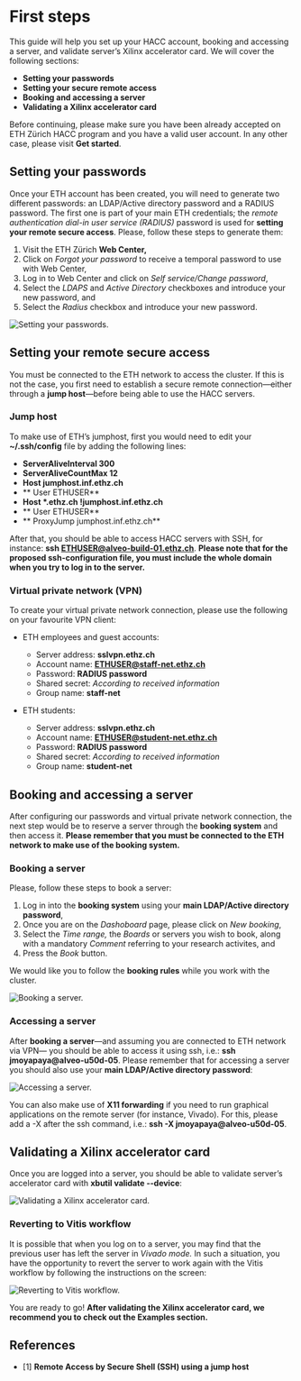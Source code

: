 # First steps
This guide will help you set up your HACC account, booking and accessing a server, and validate server’s Xilinx accelerator card. We will cover the following sections:

* **Setting your passwords**
* **Setting your secure remote access**
* **Booking and accessing a server**
* **Validating a Xilinx accelerator card** 

Before continuing, please make sure you have been already accepted on ETH Zürich HACC program and you have a valid user account. In any other case, please visit **Get started**.

## Setting your passwords
Once your ETH account has been created, you will need to generate two different passwords: an LDAP/Active directory password and a RADIUS password. The first one is part of your main ETH credentials; the *remote authentication dial-in user service (RADIUS)* password is used for **setting your remote secure access**. Please, follow these steps to generate them:

1. Visit the ETH Zürich **Web Center,**
2. Click on *Forgot your password* to receive a temporal password to use with Web Center,
3. Log in to Web Center and click on *Self service/Change password*,
4. Select the *LDAPS* and *Active Directory* checkboxes and introduce your new password, and
5. Select the *Radius* checkbox and introduce your new password.

![Setting your passwords.](./passwords.png "Setting your passwords.")

## Setting your remote secure access
You must be connected to the ETH network to access the cluster. If this is not the case, you first need to establish a secure remote connection—either through a **jump host**—before being able to use the HACC servers.

### Jump host
To make use of ETH’s jumphost, first you would need to edit your **~/.ssh/config** file by adding the following lines:

* **ServerAliveInterval 300**
* **ServerAliveCountMax 12**
* **Host jumphost.inf.ethz.ch**
* **    User ETHUSER**
* **Host \*.ethz.ch !jumphost.inf.ethz.ch**
* **    User ETHUSER**
* **    ProxyJump jumphost.inf.ethz.ch**

After that, you should be able to access HACC servers with SSH, for instance: **ssh ETHUSER@alveo-build-01.ethz.ch**. **Please note that for the proposed ssh-configuration file, you must include the whole domain when you try to log in to the server.**

### Virtual private network (VPN)
To create your virtual private network connection, please use the following on your favourite VPN client: 

* ETH employees and guest accounts:
    * Server address: **sslvpn.ethz.ch**
    * Account name: **ETHUSER@staff-net.ethz.ch**
    * Password: **RADIUS password**
    * Shared secret: *According to received information*
    * Group name: **staff-net**

* ETH students:
    * Server address: **sslvpn.ethz.ch**
    * Account name: **ETHUSER@student-net.ethz.ch**
    * Password: **RADIUS password**
    * Shared secret: *According to received information*
    * Group name: **student-net**

## Booking and accessing a server
After configuring our passwords and virtual private network connection, the next step would be to reserve a server through the **booking system** and then access it. **Please remember that you must be connected to the ETH network to make use of the booking system.**

### Booking a server
Please, follow these steps to book a server:

1. Log in into the **booking system** using your **main LDAP/Active directory password**,
2. Once you are on the *Dashoboard* page, please click on *New booking*,
3. Select the *Time range,* the *Boards* or servers you wish to book, along with a mandatory *Comment* referring to your research activites, and
4. Press the *Book* button.

We would like you to follow the **booking rules** while you work with the cluster.

![Booking a server.](./booking-a-server.png "Booking a server.")

### Accessing a server
After **booking a server**—and assuming you are connected to ETH network via VPN— you should be able to access it using ssh, i.e.: **ssh jmoyapaya@alveo-u50d-05**. Please remember that for accessing a server you should also use your **main LDAP/Active directory password**:

![Accessing a server.](./accessing-a-server.png "Accessing a server.")

You can also make use of **X11 forwarding** if you need to run graphical applications on the remote server (for instance, Vivado). For this, please add a -X after the ssh command, i.e.: **ssh -X jmoyapaya@alveo-u50d-05**.

## Validating a Xilinx accelerator card
Once you are logged into a server, you should be able to validate server’s accelerator card with **xbutil validate --device**:

![Validating a Xilinx accelerator card.](./validating-a-xilinx-accelerator-card.png "Validating a Xilinx accelerator card.")

### Reverting to Vitis workflow
It is possible that when you log on to a server, you may find that the previous user has left the server in *Vivado mode.* In such a situation, you have the opportunity to revert the server to work again with the Vitis workflow by following the instructions on the screen:

![Reverting to Vitis workflow.](./reverting-to-vitits-workflow.png "Reverting to Vitis workflow.")

You are ready to go! **After validating the Xilinx accelerator card, we recommend you to check out the **Examples** section.**

## References
* [1] **Remote Access by Secure Shell (SSH) using a jump host**
